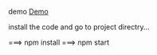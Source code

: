 demo <a href="https://mrrawatofficial.000webhostapp.com/demo/reactfolio/">Demo </a>

install the code and go to project directry...

===> npm install
===> npm start
